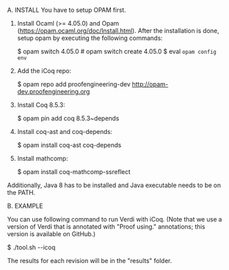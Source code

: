 A. INSTALL
You have to setup OPAM first.

1. Install Ocaml (>= 4.05.0) and Opam
(https://opam.ocaml.org/doc/Install.html).  After the installation is
done, setup opam by executing the following commands:

   $ opam switch 4.05.0 # opam switch create 4.05.0
   $ eval `opam config env`

2. Add the iCoq repo:

   $ opam repo add proofengineering-dev http://opam-dev.proofengineering.org

3. Install Coq 8.5.3:

   $ opam pin add coq 8.5.3~depends

4. Install coq-ast and coq-depends:

   $ opam install coq-ast coq-depends

5. Install mathcomp:

   $ opam install coq-mathcomp-ssreflect

Additionally, Java 8 has to be installed and Java executable needs to
be on the PATH.

B. EXAMPLE

You can use following command to run Verdi with iCoq.  (Note that we
use a version of Verdi that is annotated with "Proof using."
annotations; this version is available on GitHub.)

  $ ./tool.sh --icoq

The results for each revision will be in the "results" folder.
